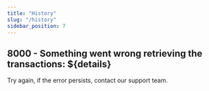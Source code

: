 ```yaml
---
title: "History"
slug: "/history"
sidebar_position: 7
---
```


## 8000 - Something went wrong retrieving the transactions: ${details}

Try again, if the error persists, contact our support team. 